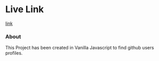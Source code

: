 # Live Link
[link](https://gdev-practice-github-profile-finder.netlify.app/)

### About

This Project has been created in Vanilla Javascript to find github users profiles.